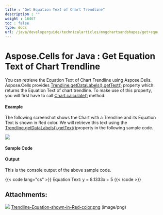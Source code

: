 ```yaml
---
title : "Get Equation Text of Chart Trendline" 
description : "" 
weight : 16467 
toc : false
type: docs
url: /java/developerguide/technicalarticles/mngchartsandshapes/get+equation+text+of+chart+trendline/
---
```


# Aspose.Cells for Java : Get Equation Text of Chart Trendline


You can retrieve the Equation Text of Chart Trendline using Aspose.Cells. Aspose.Cells provides [Trendline.getDataLabels().getText()](https://apireference.aspose.com/java/cells/com.aspose.cells/datalabels#Text) property which returns the Equation Text of chart trendline. To make use of this property, you will first have to call [Chart.calculate()](https://apireference.aspose.com/java/cells/com.aspose.cells/chart#calculate()) method.

#### Example

The following screenshot shows the Chart with a Trendline and its Equation Text is shown in Red color. We will retrieve this text using the [Trendline.getDataLabels().getText()](https://apireference.aspose.com/java/cells/com.aspose.cells/datalabels#Text)property in the following sample code.

![](https://docs2.aspose.com/cells/java/attachments/5276460/5472869.png)

#### Sample Code


#### Output

This is the console output of the above sample code.

{{< code lang="cs" >}}
Equation Text: y = 8.1333x + 5
{{< /code >}}

## Attachments:

![](https://docs2.aspose.com/cells/java/images/icons/bullet_blue.gif) [Trendline-Equation-shown-in-Red-color.png](https://docs2.aspose.com/cells/java/attachments/5276460/5472869.png) (image/png)  

